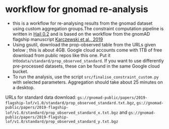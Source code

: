 # workflow for gnomad re-analysis
* this is a workflow for re-analysing results from the gnomad dataset using custom aggregation groups.The constraint computation pipeline is written in [Hail 0.2](https://hail.is) and is based on the workflow from the gnomAD flagship manuscript [Karczewski et al., 2019](https://www.biorxiv.org/content/10.1101/531210v2)
* Using gsutil, download the prop-observed table from the URLs given below ; this is about 4GB. Google cloud accounts come with 1TB of free download from public repos like this one. Put it into`data/standard/prop_observed_standard`. If you want to use differently pre-processed datasets, these can be found in the same Google cloud bucket.
* To run the analysis, use the script `src/finalise_constraint_custom.py` with selected parameters. Aggregation should take about 25 minutes on a desktop.

URLs for standard data download:
`gs://gnomad-public/papers/2019-flagship-lof/v1.0/standard/prop_observed_standard.txt.bgz`, `gs://gnomad-public/papers/2019-flagship-lof/v1.0/standard/prop_observed_standard_x.txt.bgz` and `gs://gnomad-public/papers/2019-flagship-lof/v1.0/standard/prop_observed_standard_y.txt.bgz`